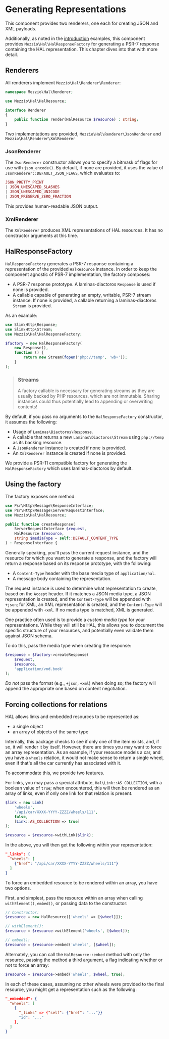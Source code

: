 # Generating Representations

This component provides two renderers, one each for creating JSON and XML
payloads.

Additionally, as noted in the [introduction](intro.md) examples, this component
provides `Mezzio\Hal\HalResponseFactory` for generating a PSR-7
response containing the HAL representation. This chapter dives into that with
more detail.

## Renderers

All renderers implement `Mezzio\Hal\Renderer\Renderer`:

```php
namespace Mezzio\Hal\Renderer;

use Mezzio\Hal\HalResource;

interface Renderer
{
    public function render(HalResource $resource) : string;
}
```

Two implementations are provided, `Mezzio\Hal\Renderer\JsonRenderer` and
`Mezzio\Hal\Renderer\XmlRenderer`

### JsonRenderer

The `JsonRenderer` constructor allows you to specify a bitmask of flags for use
with `json_encode()`. By default, if none are provided, it uses the value of
`JsonRenderer::DEFAULT_JSON_FLAGS`, which evaluates to:

```php
JSON_PRETTY_PRINT
| JSON_UNESCAPED_SLASHES
| JSON_UNESCAPED_UNICODE
| JSON_PRESERVE_ZERO_FRACTION
```

This provides human-readable JSON output.

### XmlRenderer

The `XmlRenderer` produces XML representations of HAL resources. It has no
constructor arguments at this time.

## HalResponseFactory

`HalResponseFactory` generates a PSR-7 response containing a representation of
the provided `HalResource` instance. In order to keep the component agnostic of
PSR-7 implementation, the factory composes:

- A PSR-7 response prototype. A laminas-diactoros `Response` is used if none is
  provided.
- A callable capable of generating an empty, writable, PSR-7 stream instance.
  If none is provided, a callable returning a laminas-diactoros `Stream` is
  provided.

As an example:

```php
use Slim\Http\Response;
use Slim\Http\Stream;
use Mezzio\Hal\HalResponseFactory;

$factory = new HalResponseFactory(
    new Response(),
    function () {
        return new Stream(fopen('php://temp', 'wb+'));
    }
);
```

> ### Streams
>
> A factory callable is necessary for generating streams as they are usually
> backed by PHP resources, which are not immutable. Sharing instances could
> thus potentially lead to appending or overwriting contents!

By default, if you pass no arguments to the `HalResponseFactory` constructor, it
assumes the following:

- Usage of `Laminas\Diactoros\Response`.
- A callable that returns a new `Laminas\Diactoros\Stream` using `php://temp` as
  its backing resource.
- A `JsonRenderer` instance is created if none is provided.
- An `XmlRenderer` instance is created if none is provided.

We provide a PSR-11 compatible factory for generating the `HalResponseFactory`
which uses laminas-diactoros by default.

## Using the factory

The factory exposes one method:

```php
use Psr\Http\Message\ResponseInterface;
use Psr\Http\Message\ServerRequestInterface;
use Mezzio\Hal\HalResource;

public function createResponse(
    ServerRequestInterface $request,
    HalResource $resource,
    string $mediaType = self::DEFAULT_CONTENT_TYPE
) : ResponseInterface {
```

Generally speaking, you'll pass the current request instance, and the resource
for which you want to generate a response, and the factory will return a
response based on its response prototype, with the following:

- A `Content-Type` header with the base media type of `application/hal`.
- A message body containing the representation.

The request instance is used to determine what representation to create, based
on the `Accept` header. If it matches a JSON media type, a JSON representation
is created, and the `Content-Type` will be appended with `+json`; for XML, an
XML representation is created, and the `Content-Type` will be appended with
`+xml`. If no media type is matched, XML is generated.

One practice often used is to provide a _custom media type_ for your
representations. While they will still be HAL, this allows you to document the
specific structure of your resources, and potentially even validate them against
JSON schema.

To do this, pass the media type when creating the response:

```php
$response = $factory->createResponse(
    $request,
    $resource,
    'application/vnd.book'
);
```

_Do not_ pass the format (e.g., `+json`, `+xml`) when doing so; the factory will
append the appropriate one based on content negotiation.

## Forcing collections for relations

HAL allows links and embedded resources to be represented as:

- a single object
- an array of objects of the same type

Internally, this package checks to see if only one of the item exists, and, if
so, it will render it by itself. However, there are times you may want to force
an array representation. As an example, if your resource models a car, and you
have a `wheels` relation, it would not make sense to return a single wheel, even
if that's all the car currently has associated with it.

To accommodate this, we provide two features.

For links, you may pass a special attribute, `Hal\Link::AS_COLLECTION`, with a
boolean value of `true`; when encountered, this will then be rendered as an
array of links, even if only one link for that relation is present.

```php
$link = new Link(
    'wheels',
    '/api/car/XXXX-YYYY-ZZZZ/wheels/111',
    false,
    [Link::AS_COLLECTION => true]
);

$resource = $resource->withLink($link);
```

In the above, you will then get the following within your representation:

```json
"_links": {
  "wheels": [
    {"href": "/api/car/XXXX-YYYY-ZZZZ/wheels/111"}
  ]
}
```

To force an embedded resource to be rendered within an array, you have two
options.

First, and simplest, pass the resource within an array when calling
`withElement()`, `embed()`, or passing data to the constructor:

```php
// Constructor:
$resource = new HalResource(['wheels' => [$wheel]]);

// withElement():
$resource = $resource->withElement('wheels', [$wheel]);

// embed():
$resource = $resource->embed('wheels', [$wheel]);
```

Alternately, you can call the `HalResource::embed` method with only the
resource, passing the method a third argument, a flag indicating whether or not
to force an array:

```php
$resource = $resource->embed('wheels', $wheel, true);
```

In each of these cases, assuming no other wheels were provided to the final
resource, you might get a representation such as the following:

```json
"_embedded": {
  "wheels": [
    {
      "_links" => {"self": {"href": "..."}}
      "id": "..."
    },
  ]
}
```
